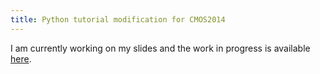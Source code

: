```yaml
---
title: Python tutorial modification for CMOS2014
---
```


I am currently working on my slides and the work in progress is available <a href="{{site.url}}/CMOS-python-tutorial/cmos2014-python-tutorial.slides.html">here</a>.
